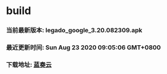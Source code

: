 # build

### 当前最新版本: legado_google_3.20.082309.apk
### 最近更新时间: Sun Aug 23 2020 09:05:06 GMT+0800
### 下载地址: [蓝奏云](https://wwa.lanzous.com/b0d8bblej)
